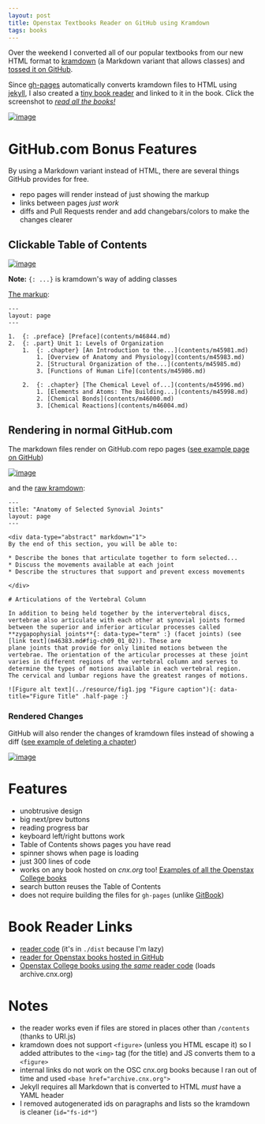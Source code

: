 ```yaml
---
layout: post
title: Openstax Textbooks Reader on GitHub using Kramdown
tags: books
---
```


Over the weekend I converted all of our popular textbooks from our new HTML format to [kramdown](http://kramdown.gettalong.org) (a Markdown variant that allows classes) and [tossed it on GitHub](http://philschatz.com/books/).

Since [gh-pages](http://pages.github.com) automatically converts kramdown files to HTML using [jekyll](http://jekyllrb.com), I also created a [tiny book reader](https://github.com/philschatz/book-viewer) and linked to it in the book.
Click the screenshot to [*read all the books!*](http://philschatz.com/books/)

[![image](https://cloud.githubusercontent.com/assets/253202/3496567/d862235a-05e3-11e4-876e-80bdcf516938.png)](http://philschatz.com/books/)

# GitHub.com Bonus Features

By using a Markdown variant instead of HTML, there are several things GitHub provides for free.

- repo pages will render instead of just showing the markup
- links between pages *just work*
- diffs and Pull Requests render and add changebars/colors to make the changes clearer

## Clickable Table of Contents

[![image](https://cloud.githubusercontent.com/assets/253202/3496418/69b29f3a-05e2-11e4-8b72-de53ad718207.png)](https://github.com/philschatz/anatomy-book/blob/gh-pages/SUMMARY.md)

**Note:** `{: ...}` is kramdown's way of adding classes

[The markup](https://github.com/philschatz/anatomy-book/blob/gh-pages/SUMMARY.md):


    ---
    layout: page
    ---

    1.  {: .preface} [Preface](contents/m46844.md)
    2.  {: .part} Unit 1: Levels of Organization
        1.  {: .chapter} [An Introduction to the...](contents/m45981.md)
            1. [Overview of Anatomy and Physiology](contents/m45983.md)
            2. [Structural Organization of the...](contents/m45985.md)
            3. [Functions of Human Life](contents/m45986.md)

        2.  {: .chapter} [The Chemical Level of...](contents/m45996.md)
            1. [Elements and Atoms: The Building...](contents/m45998.md)
            2. [Chemical Bonds](contents/m46000.md)
            3. [Chemical Reactions](contents/m46004.md)

## Rendering in normal GitHub.com

The markdown files render on GitHub.com repo pages ([see example page on GitHub](https://github.com/philschatz/anatomy-book/blob/gh-pages/contents/m46377.md))

[![image](https://cloud.githubusercontent.com/assets/253202/3496428/7f327c7c-05e2-11e4-9c90-6a4dde496886.png)](https://github.com/philschatz/anatomy-book/blob/gh-pages/contents/m46377.md)

and the [raw kramdown](https://raw.githubusercontent.com/philschatz/anatomy-book/gh-pages/contents/m46377.md):


    ---
    title: "Anatomy of Selected Synovial Joints"
    layout: page
    ---

    <div data-type="abstract" markdown="1">
    By the end of this section, you will be able to:

    * Describe the bones that articulate together to form selected...
    * Discuss the movements available at each joint
    * Describe the structures that support and prevent excess movements

    </div>

    # Articulations of the Vertebral Column

    In addition to being held together by the intervertebral discs,
    vertebrae also articulate with each other at synovial joints formed
    between the superior and inferior articular processes called
    **zygapophysial joints**{: data-type="term" :} (facet joints) (see
    [link text](m46383.md#fig-ch09_01_02)). These are
    plane joints that provide for only limited motions between the
    vertebrae. The orientation of the articular processes at these joint
    varies in different regions of the vertebral column and serves to
    determine the types of motions available in each vertebral region.
    The cervical and lumbar regions have the greatest ranges of motions.

    ![Figure alt text](../resource/fig1.jpg "Figure caption"){: data-title="Figure Title" .half-page :}


### Rendered Changes

GitHub will also render the changes of kramdown files instead of showing a diff ([see example of deleting a chapter](https://github.com/philschatz/anatomy-book/commit/bd695b8c50bbdfccc4d892e521b7f8b48d1b55ba?short_path=b4f3573#diff-b4f3573b2f24d5af026c33acf52ff716))

[![image](https://cloud.githubusercontent.com/assets/253202/3496449/b512862a-05e2-11e4-8264-19ed006cfa77.png)](https://github.com/philschatz/anatomy-book/commit/bd695b8c50bbdfccc4d892e521b7f8b48d1b55ba?short_path=b4f3573#diff-b4f3573b2f24d5af026c33acf52ff716)

# Features

- unobtrusive design
- big next/prev buttons
- reading progress bar
- keyboard left/right buttons work
- Table of Contents shows pages you have read
- spinner shows when page is loading
- just 300 lines of code
- works on any book hosted on *cnx.org* too! [Examples of all the Openstax College books](http://mountainbunker.org/~schatz/ed/simple-webview/)
- search button reuses the Table of Contents
- does not require building the files for `gh-pages` (unlike [GitBook](http://gitbook.io))

# Book Reader Links

- [reader code](https://github.com/philschatz/book-viewer) (it's in `./dist` because I'm lazy)
- [reader for Openstax books hosted in GitHub](http://philschatz.com/books/)
- [Openstax College books using the *same* reader code](http://mountainbunker.org/~schatz/ed/simple-webview/) (loads archive.cnx.org)

# Notes

- the reader works even if files are stored in places other than `/contents` (thanks to URI.js)
- kramdown does not support `<figure>` (unless you HTML escape it) so I added attributes to the `<img>` tag (for the title) and JS converts them to a `<figure>`
- internal links do not work on the OSC cnx.org books because I ran out of time and used `<base href="archive.cnx.org">`
- Jekyll requires all Markdown that is converted to HTML *must* have a YAML header
- I removed autogenerated ids on paragraphs and lists so the kramdown is cleaner (`id="fs-id*"`)
